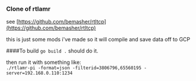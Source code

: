 ### Clone of rtlamr

see [https://github.com/bemasher/rtltcp](https://github.com/bemasher/rtltcp)

this is just some mods i've made so it will compile and save data off to GCP

####To build
`go build .`
should do it.  

then run it with something like:  
`./rtlamr-pi -format=json -filterid=3806796,65560195 -server=192.168.0.110:1234`
